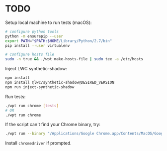 # TODO

Setup local machine to run tests (macOS):

```bash
# configure python tools
python -m ensurepip --user
export PATH="$PATH:$HOME/Library/Python/2.7/bin"
pip install --user virtualenv

# configure hosts file
sudo -n true && ./wpt make-hosts-file | sudo tee -a /etc/hosts
```

Inject LWC synthetic-shadow:

```bash
npm install
npm install @lwc/synthetic-shadow@DESIRED_VERSION
npm run inject-synthetic-shadow
```

Run tests:

```bash
./wpt run chrome [tests]
# OR
./wpt run chrome
```

If the script can't find your Chrome binary, try:

```bash
./wpt run --binary "/Applications/Google Chrome.app/Contents/MacOS/Google Chrome" --install-webdriver --test-types testharness --skip-timeout chrome --log-html ./report.html | tee /dev/tty 2>&1 > ./stdout.txt
```

Install `chromedriver` if prompted.
